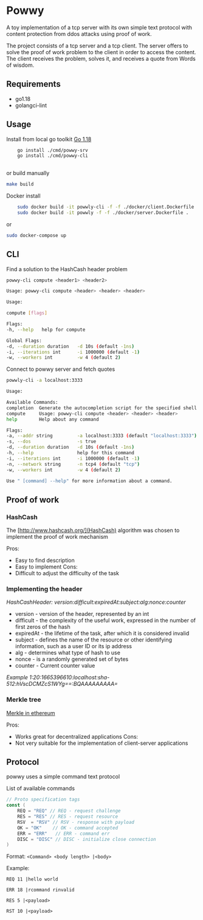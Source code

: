 # Powwy

A toy implementation of a tcp server with its own simple text protocol with content protection from ddos attacks using
proof of work.

The project consists of a tcp server and a tcp client.
The server offers to solve the proof of work problem to the client in order to access the content.  
The client receives the problem, solves it, and receives a quote from Words of wisdom.

## Requirements

* go1.18
* golangci-lint

## Usage

Install from local go toolkit [Go 1.18](https://go.dev/dl/)

```sh
    go install ./cmd/powwy-srv
    go install ./cmd/powwy-cli
    
```

or build manually

```sh
make build
```

Docker install

```sh
    sudo docker build -it powwly-cli -f -f ./docker/client.Dockerfile .
    sudo docker build -it powwly -f -f ./docker/server.Dockerfile .

```

or

```sh
sudo docker-compose up
```

## CLI

Find a solution to the HashCash header problem

```sh
powwy-cli compute <header1> <header2> 
```

```sh
Usage: powwy-cli compute <header> <header> <header>

Usage:

compute [flags]

Flags:
-h, --help   help for compute

Global Flags:
-d, --duration duration   -d 10s (default -1ns)
-i, --iterations int      -i 1000000 (default -1)
-w, --workers int         -w 4 (default 2)
```

Connect to powwy server and fetch quotes

```sh
powwly-cli -a localhost:3333
```

```sh
Usage:

Available Commands:
completion  Generate the autocompletion script for the specified shell
compute     Usage: powwy-cli compute <header> <header> <header>
help        Help about any command

Flags:
-a, --addr string         -a localhost:3333 (default "localhost:3333")
-s, --dos                 -s true
-d, --duration duration   -d 10s (default -1ns)
-h, --help                help for this command
-i, --iterations int      -i 1000000 (default -1)
-n, --network string      -n tcp4 (default "tcp")
-w, --workers int         -w 4 (default 2)

Use " [command] --help" for more information about a command.
```

## Proof of work

### HashCash

The [http://www.hashcash.org/](HashCash) algorithm was chosen to implement the proof of work mechanism

Pros:

* Easy to find description
* Easy to implement
  Cons:
* Difficult to adjust the difficulty of the task

### Implementing the header

*HashCashHeader: version:difficult:expiredAt:subject:alg:nonce:counter*

* version - version of the header, represented by an int
* difficult - the complexity of the useful work, expressed in the number of first zeros of the hash
* expiredAt - the lifetime of the task, after which it is considered invalid
* subject - defines the name of the resource or other identifying information, such as a user ID or its ip address
* alg - determines what type of hash to use
* nonce - is a randomly generated set of bytes
* counter - Current counter value

*Example 1:20:1665396610:localhost:sha-512:hVscDCMZcS1WYg==:BQAAAAAAAAA=*

### Merkle tree

[Merkle in ethereum](https://blog.ethereum.org/2015/11/15/merkling-in-ethereum/)

Pros:

* Works great for decentralized applications
  Cons:
* Not very suitable for the implementation of client-server applications

## Protocol

powwy uses a simple command text protocol

List of available commands

```go
// Proto specification tags
const (
    REQ = "REQ" // REQ - request challenge
    RES = "RES" // RES - request resource
    RSV  = "RSV" // RSV - response with payload
    OK = "OK"    // OK - command accepted
    ERR = "ERR"   // ERR - command err
    DISC = "DISC" // DISC - initialize close connection
)

```

Format:
`<Command> <body length> |<body>`

Example:

`REQ 11 |hello world`

`ERR 18 |rcommand rinvalid`


`RES 5 |<payload>`

`RST 10 |<payload>`





